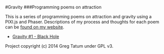 #Gravity
###Programming poems on attraction

This is a series of programming poems on attraction and gravity using a PIXI.js and Phaser. Descriptions of my process and thoughts for each poem can be [found on my website](http://gregtatum.com/).

* [Gravity #1 - Black Hole](http://gregtatum.com/poems/gravity/1/)

Project copyright (c) 2014 Greg Tatum under GPL v3.